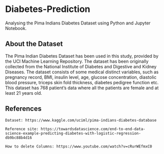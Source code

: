 # Diabetes-Prediction
Analysing the Pima Indians Diabetes Dataset using Python and Jupyter Notebook.

## About the Dataset 
The Pima Indian Diabetes Dataset has been used in this study, provided by the UCI Machine Learning Repository. The dataset has been originally collected from the National Institute of Diabetes and Digestive and Kidney Diseases. The dataset consists of some medical distinct variables, such as pregnancy record, BMI, insulin level, age, glucose concentration, diastolic blood pressure, triceps skin fold thickness, diabetes pedigree function etc. This dataset has 768 patient’s data where all the patients are female and at least 21 years old. 


## References 
```
Dataset: https://www.kaggle.com/uciml/pima-indians-diabetes-database

Reference site: https://towardsdatascience.com/end-to-end-data-science-example-predicting-diabetes-with-logistic-regression-db9bc88b4d16

How to delete Columns: https://www.youtube.com/watch?v=cRurWEfmxC0
```
